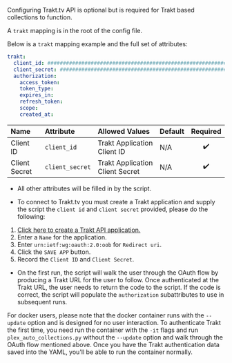 Configuring Trakt.tv API is optional but is required for Trakt based collections to function. 

A `trakt` mapping is in the root of the config file.

Below is a `trakt` mapping example and the full set of attributes:
```yaml
trakt:
  client_id: ################################################################
  client_secret: ################################################################
  authorization:
    access_token:
    token_type:
    expires_in:
    refresh_token:
    scope:
    created_at:
```

| Name | Attribute | Allowed Values | Default | Required |
| :-- | :-- | :-- | :-- | :--: |
| Client ID | `client_id` | Trakt Application Client ID | N/A | :heavy_check_mark: |
| Client Secret | `client_secret` | Trakt Application Client Secret | N/A | :heavy_check_mark: |

* All other attributes will be filled in by the script. 

* To connect to Trakt.tv you must create a Trakt application and supply the script the `client id` and `client secret` provided, please do the following:
1. [Click here to create a Trakt API application.](https://trakt.tv/oauth/applications/new)
2. Enter a `Name` for the application.
3. Enter `urn:ietf:wg:oauth:2.0:oob` for `Redirect uri`.
4. Click the `SAVE APP` button.
5. Record the `Client ID` and `Client Secret`.

* On the first run, the script will walk the user through the OAuth flow by producing a Trakt URL for the user to follow. Once authenticated at the Trakt URL, the user needs to return the code to the script. If the code is correct, the script will populate the `authorization` subattributes to use in subsequent runs.

For docker users, please note that the docker container runs with the `--update` option and is designed for no user interaction. To authenticate Trakt the first time, you need run the container with the `-it` flags and run `plex_auto_collections.py` without the `--update` option and walk through the OAuth flow mentioned above. Once you have the Trakt authentication data saved into the YAML, you'll be able to run the container normally.
